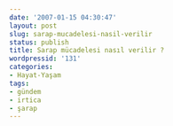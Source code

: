 ```yaml
---
date: '2007-01-15 04:30:47'
layout: post
slug: sarap-mucadelesi-nasil-verilir
status: publish
title: Sarap mücadelesi nasıl verilir ?
wordpressid: '131'
categories:
- Hayat-Yaşam
tags:
- gündem
- irtica
- şarap
---
```


